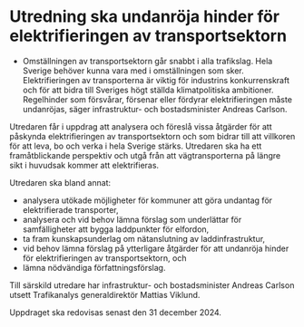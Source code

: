 # Utredning ska undanröja hinder för elektrifieringen av transportsektorn

- Omställningen av transportsektorn går snabbt i alla trafikslag. Hela Sverige behöver kunna vara med i omställningen som sker. Elektrifieringen av transporterna är viktig för industrins konkurrenskraft och för att bidra till Sveriges högt ställda klimatpolitiska ambitioner. Regelhinder som försvårar, försenar eller fördyrar elektrifieringen måste undanröjas, säger infrastruktur- och bostadsminister Andreas Carlson.

Utredaren får i uppdrag att analysera och föreslå vissa åtgärder för att påskynda elektrifieringen av transportsektorn och som bidrar till att villkoren för att leva, bo och verka i hela Sverige stärks. Utredaren ska ha ett framåtblickande perspektiv och utgå från att vägtransporterna på längre sikt i huvudsak kommer att elektrifieras.

Utredaren ska bland annat:

* analysera utökade möjligheter för kommuner att göra undantag för elektrifierade transporter,
* analysera och vid behov lämna förslag som underlättar för samfälligheter att bygga laddpunkter för elfordon,
* ta fram kunskapsunderlag om nätanslutning av laddinfrastruktur,
* vid behov lämna förslag på ytterligare åtgärder för att undanröja hinder för elektrifieringen av transportsektorn, och
* lämna nödvändiga författningsförslag.

Till särskild utredare har infrastruktur- och bostadsminister Andreas Carlson utsett Trafikanalys generaldirektör Mattias Viklund.

Uppdraget ska redovisas senast den 31 december 2024.
